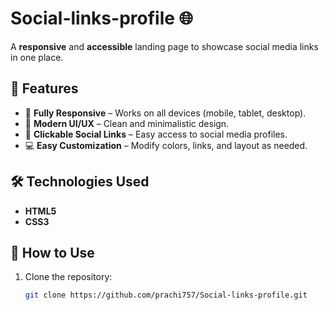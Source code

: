 # Social-links-profile 🌐
A **responsive** and **accessible** landing page to showcase social media links in one place.

## 🚀 Features
- 📱 **Fully Responsive** – Works on all devices (mobile, tablet, desktop).
- 🎨 **Modern UI/UX** – Clean and minimalistic design.
- 🔗 **Clickable Social Links** – Easy access to social media profiles.
- 💻 **Easy Customization** – Modify colors, links, and layout as needed.

## 🛠️ Technologies Used
- **HTML5**  
- **CSS3**
## 🎯 How to Use
1. Clone the repository:  
   ```bash
   git clone https://github.com/prachi757/Social-links-profile.git

